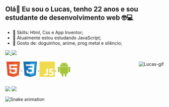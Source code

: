 ## Olá👋 Eu sou o Lucas, tenho 22 anos e sou estudante de desenvolvimento web 🤓💻

- 🤹 Skills: Html, Css e App Inventor;
- 🌱 Atualmente estou estudando JavaScript;
- 🤩 Gosto de: doguinhos, anime, prog metal e silêncio;

<div>
  <a href="https://github.com/i-am-lucas-almeida">
  <img height="160em" src="https://github-readme-stats.vercel.app/api?username=i-am-lucas-almeida&show_icons=true&theme=dark&include_all_commits=true&count_private=true"/>
  <img height="160em" src="https://github-readme-stats.vercel.app/api/top-langs/?username=i-am-lucas-almeida&layout=compact&langs_count=7&theme=dark"/>
</div>
  
<div style="display: inline_block"><br>
  <img align="center" alt="Lucas-HTML" height="50" width="50" src="https://raw.githubusercontent.com/devicons/devicon/master/icons/html5/html5-original.svg">
  <img align="center" alt="Lucas-CSS" height="50" width="50" src="https://raw.githubusercontent.com/devicons/devicon/master/icons/css3/css3-original.svg">
  <img align="center" alt="Lucas-Js" height="50" width="50" src="https://raw.githubusercontent.com/devicons/devicon/master/icons/javascript/javascript-plain.svg">
  <img align="center" alt="Lucas-Android" height="50" width="50" src="https://raw.githubusercontent.com/devicons/devicon/master/icons/android/android-original.svg">
  <img align="right" alt="Lucas-gif" src="https://media.giphy.com/media/PiQejEf31116URju4V/giphy.gif">
</div>
  
##
  
<div> 
  <a href = "mailto:contatolucasalmeida2@gmail.com"><img src="https://img.shields.io/badge/Gmail-D14836?style=for-the-badge&logo=gmail&logoColor=white" target="_blank"></a>
  <a href="https://discord.com/channels/862392501046476830/862392501046476833" target="_blank"> <img src="https://img.shields.io/badge/Discord-7289DA?style=for-the-badge&logo=discord&logoColor=white"></a> 
  
  ![Snake animation](https://github.com/i-am-lucas-almeida/i-am-lucas-almeida/blob/output/github-contribution-grid-snake.svg)
  
</div>

